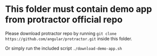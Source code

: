 # This folder must contain demo app from protractor official repo

Please  download protractor repo by running ```git clone https://github.com/angular/protractor.git``` inside this folder.


Or simply run the included script ```./download-demo-app.sh```